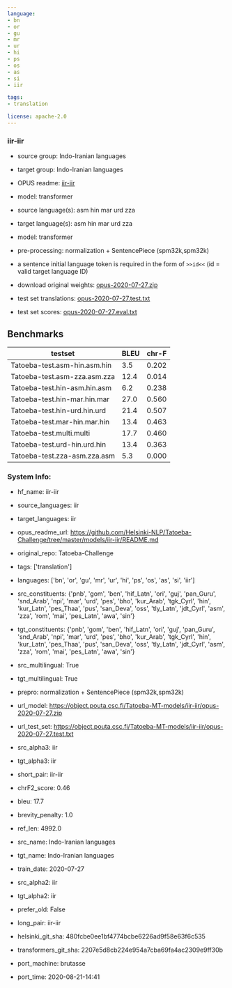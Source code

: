 ```yaml
---
language: 
- bn
- or
- gu
- mr
- ur
- hi
- ps
- os
- as
- si
- iir

tags:
- translation

license: apache-2.0
---
```


### iir-iir

* source group: Indo-Iranian languages 
* target group: Indo-Iranian languages 
*  OPUS readme: [iir-iir](https://github.com/Helsinki-NLP/Tatoeba-Challenge/tree/master/models/iir-iir/README.md)

*  model: transformer
* source language(s): asm hin mar urd zza
* target language(s): asm hin mar urd zza
* model: transformer
* pre-processing: normalization + SentencePiece (spm32k,spm32k)
* a sentence initial language token is required in the form of `>>id<<` (id = valid target language ID)
* download original weights: [opus-2020-07-27.zip](https://object.pouta.csc.fi/Tatoeba-MT-models/iir-iir/opus-2020-07-27.zip)
* test set translations: [opus-2020-07-27.test.txt](https://object.pouta.csc.fi/Tatoeba-MT-models/iir-iir/opus-2020-07-27.test.txt)
* test set scores: [opus-2020-07-27.eval.txt](https://object.pouta.csc.fi/Tatoeba-MT-models/iir-iir/opus-2020-07-27.eval.txt)

## Benchmarks

| testset               | BLEU  | chr-F |
|-----------------------|-------|-------|
| Tatoeba-test.asm-hin.asm.hin 	| 3.5 	| 0.202 |
| Tatoeba-test.asm-zza.asm.zza 	| 12.4 	| 0.014 |
| Tatoeba-test.hin-asm.hin.asm 	| 6.2 	| 0.238 |
| Tatoeba-test.hin-mar.hin.mar 	| 27.0 	| 0.560 |
| Tatoeba-test.hin-urd.hin.urd 	| 21.4 	| 0.507 |
| Tatoeba-test.mar-hin.mar.hin 	| 13.4 	| 0.463 |
| Tatoeba-test.multi.multi 	| 17.7 	| 0.460 |
| Tatoeba-test.urd-hin.urd.hin 	| 13.4 	| 0.363 |
| Tatoeba-test.zza-asm.zza.asm 	| 5.3 	| 0.000 |


### System Info: 
- hf_name: iir-iir

- source_languages: iir

- target_languages: iir

- opus_readme_url: https://github.com/Helsinki-NLP/Tatoeba-Challenge/tree/master/models/iir-iir/README.md

- original_repo: Tatoeba-Challenge

- tags: ['translation']

- languages: ['bn', 'or', 'gu', 'mr', 'ur', 'hi', 'ps', 'os', 'as', 'si', 'iir']

- src_constituents: {'pnb', 'gom', 'ben', 'hif_Latn', 'ori', 'guj', 'pan_Guru', 'snd_Arab', 'npi', 'mar', 'urd', 'pes', 'bho', 'kur_Arab', 'tgk_Cyrl', 'hin', 'kur_Latn', 'pes_Thaa', 'pus', 'san_Deva', 'oss', 'tly_Latn', 'jdt_Cyrl', 'asm', 'zza', 'rom', 'mai', 'pes_Latn', 'awa', 'sin'}

- tgt_constituents: {'pnb', 'gom', 'ben', 'hif_Latn', 'ori', 'guj', 'pan_Guru', 'snd_Arab', 'npi', 'mar', 'urd', 'pes', 'bho', 'kur_Arab', 'tgk_Cyrl', 'hin', 'kur_Latn', 'pes_Thaa', 'pus', 'san_Deva', 'oss', 'tly_Latn', 'jdt_Cyrl', 'asm', 'zza', 'rom', 'mai', 'pes_Latn', 'awa', 'sin'}

- src_multilingual: True

- tgt_multilingual: True

- prepro:  normalization + SentencePiece (spm32k,spm32k)

- url_model: https://object.pouta.csc.fi/Tatoeba-MT-models/iir-iir/opus-2020-07-27.zip

- url_test_set: https://object.pouta.csc.fi/Tatoeba-MT-models/iir-iir/opus-2020-07-27.test.txt

- src_alpha3: iir

- tgt_alpha3: iir

- short_pair: iir-iir

- chrF2_score: 0.46

- bleu: 17.7

- brevity_penalty: 1.0

- ref_len: 4992.0

- src_name: Indo-Iranian languages

- tgt_name: Indo-Iranian languages

- train_date: 2020-07-27

- src_alpha2: iir

- tgt_alpha2: iir

- prefer_old: False

- long_pair: iir-iir

- helsinki_git_sha: 480fcbe0ee1bf4774bcbe6226ad9f58e63f6c535

- transformers_git_sha: 2207e5d8cb224e954a7cba69fa4ac2309e9ff30b

- port_machine: brutasse

- port_time: 2020-08-21-14:41